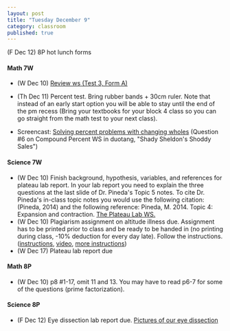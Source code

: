 ```yaml
---
layout: post
title: "Tuesday December 9"
category: classroom
published: true
---
```

(F Dec 12) 8P hot lunch forms

#### Math 7W
* (W Dec 10) [Review ws (Test 3, Form A)](https://www.dropbox.com/s/r6pyutpsp2jyapq/Review%202.pdf?dl=0)
* (Th Dec 11) Percent test. Bring rubber bands + 30cm ruler. Note that instead of an early start option you will be able to stay until the end of the pm recess (Bring your textbooks for your block 4 class so you can go straight from the math test to your next class).

* Screencast: <a href="https://www.youtube.com/watch?v=OkUkFziR3Cc">Solving percent problems with changing wholes</a> (Question #6 on Compound Percent WS in duotang, "Shady Sheldon's Shoddy Sales")

#### Science 7W
* (W Dec 10) Finish background, hypothesis, variables, and references for plateau lab report. In your lab report you need to explain the three questions at the last slide of Dr. Pineda's Topic 5 notes. To cite Dr. Pineda's in-class topic notes you would use the following citation: (Pineda, 2014) and the following reference: Pineda, M. 2014. Topic 4: Expansion and contraction. [The Plateau Lab WS.](https://www.dropbox.com/s/de14antfhdohb16/The%20Plateau%20Problem%20lab%20outline.pdf?dl=0)
* (W Dec 10) Plagiarism assignment on altitude illness due. Assignment has to be printed prior to class and be ready to be handed in (no printing during class, -10% deduction for every day late). Follow the instructions. ([instructions](https://www.dropbox.com/s/1itp2t9bc6txllf/Plagiarism%20Assignment%20on%20altitude%20illness.pdf?dl=0), [video](http://youtu.be/KUPNCBQw4o0), [more instructions](https://www.dropbox.com/s/372smqdc3lqz683/Instructions%20for%20finishing%20plagiarism%20assignment.pdf?dl=0))
* (W Dec 17) Plateau lab report due

#### Math 8P
* (W Dec 10) p8 #1-17, omit 11 and 13. You may have to read p6-7 for some of the questions (prime factorization).

#### Science 8P
* (F Dec 12) Eye dissection lab report due. [Pictures of our eye dissection](https://www.dropbox.com/sh/haaeuu7lnuvb0yu/AAAI6Mawuharq0b5p9m7t3m8a?dl=0)
